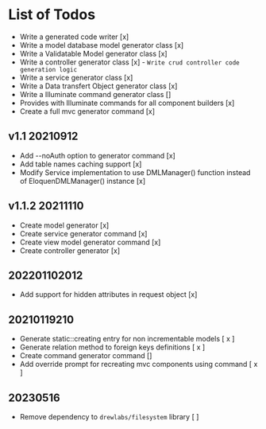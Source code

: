 # List of Todos

- Write a generated code writer [x]
- Write a model database model generator class [x]
- Write a Validatable Model generator class [x]
- Write a controller generator class [x] - `Write crud controller code generation logic`
- Write a service generator class [x]
- Write a Data transfert Object generator class [x]
- Write a Illuminate command generator class []
- Provides with Illuminate commands for all component builders [x]
- Create a full mvc generator command [x]

## v1.1 20210912

- Add --noAuth option to generator command [x]
- Add table names caching support [x]
- Modify Service implementation to use DMLManager() function instead of EloquenDMLManager() instance [x]

## v1.1.2 20211110

- Create model generator [x]
- Create service generator command [x]
- Create view model generator command [x]
- Create controller generator [x]

## 202201102012

- Add support for hidden attributes in request object [x]

## 20210119210

- Generate static::creating entry for non incrementable models [ x ]
- Generate relation method to foreign keys definitions [ x ]
- Create command generator command []
- Add override prompt for recreating mvc components using command [ x ]

## 20230516

- Remove dependency to `drewlabs/filesystem` library [  ]
